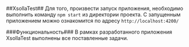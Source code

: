 ##XsollaTest##
Для того, произвести запуск приложения, необходимо выполнить команду `npm start` из директории проекта.
С запущенным приложением можно ознакомится по адресу `http://localhost:4200/`

###Функциональность###
В рамках разработанного приложения XsollaTest выполнены все поставленные задачи.
